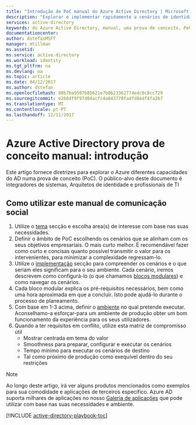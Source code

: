 ```yaml
---
title: "Introdução de PoC manual do Azure Active Directory | Microsoft Docs"
description: "Explorar e implementar rapidamente a cenários de identidade e gestão de acesso"
services: active-directory
keywords: do Azure Active Directory, manual, uma prova de conceito, PoC
documentationcenter: 
author: dstefanMSFT
manager: mtillman
ms.assetid: 
ms.service: active-directory
ms.workload: identity
ms.tgt_pltfrm: na
ms.devlang: na
ms.topic: article
ms.date: 04/12/2017
ms.author: dstefan
ms.openlocfilehash: 80b7ba9507b85621e7b0623362774edc0c8cc729
ms.sourcegitcommit: e266df9f97d04acfc4a843770fadfd8edf4fa2b7
ms.translationtype: MT
ms.contentlocale: pt-PT
ms.lasthandoff: 12/11/2017
---
```

# <a name="azure-active-directory-proof-of-concept-playbook-introduction"></a>Azure Active Directory prova de conceito manual: introdução

Este artigo fornece diretrizes para explorar o Azure diferentes capacidades do AD numa prova de conceito (PoC). O público-alvo deste documento é integradores de sistemas, Arquitetos de identidade e profissionais de TI

## <a name="how-to-use-this-playbook"></a>Como utilizar este manual de comunicação social

1. Utilize o [tema](active-directory-playbook-ingredients.md#theme) secção e escolha area(s) de interesse com base nas suas necessidades.  
2. Definir o âmbito de PoC escolhendo os cenários que se alinham com os seus objetivos empresariais. O mais curto melhor. É recomendável fazer como curto e concisas quanto possível transmitir o valor para os intervenientes, para minimizar a complexidade regressam-lo.  
3. Utilize o [implementação](active-directory-playbook-implementation.md) secção para compreender os cenários e o que seriam eles significam para o seu ambiente. Cada cenário, iremos descrevem como configurá-lo (o que chamamos [blocos modulares](active-directory-playbook-building-blocks.md)) e como navegar os cenários. 
4. Cada bloco modular explica os pré-requisitos necessários, bem como uma hora aproximada em que a concluir. Isto pode ajudá-lo durante o processo de planeamento. 
5. Com base em 1-3 acima, definir o [ambiente](active-directory-playbook-ingredients.md#environment) no qual pretende executar. Aconselhamo-a esforçar-para um ambiente de produção obter um bom funcionamento da experiência para os seus utilizadores. 
6. Quando a ter requisitos em conflito, utilize esta matriz de compromisso útil 
   * Mostrar centrada em tema do valor  
   * Smoothness para preparar, configurar e executar os cenários 
   * Tempo mínimo para executar os cenários de destino 
   * Tal como próximo de produção como exequível dentro do seu restrições 

>[!NOTE]
> Ao longo deste artigo, irá ver alguns produtos mencionados como exemplos para sua comodidade e aplicações de terceiros específico. Azure AD suporta milhares de aplicações no nosso [Galeria de aplicações](https://azuremarketplace.microsoft.com/marketplace/apps/category/azure-active-directory-apps) que pode utilizar com base nas suas necessidades e ambiente. 



[!INCLUDE [active-directory-playbook-toc](../../includes/active-directory-playbook-steps.md)]